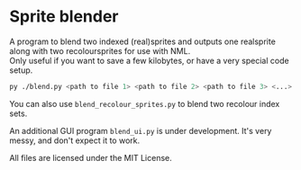 # Sprite blender

A program to blend two indexed (real)sprites and outputs one realsprite along with two recoloursprites for use with NML.\
Only useful if you want to save a few kilobytes, or have a very special code setup.

```bash
py ./blend.py <path to file 1> <path to file 2> <path to file 3> <...>
```

You can also use `blend_recolour_sprites.py` to blend two recolour index sets.

An additional GUI program `blend_ui.py` is under development. It's very messy, and don't expect it to work.

All files are licensed under the MIT License.
